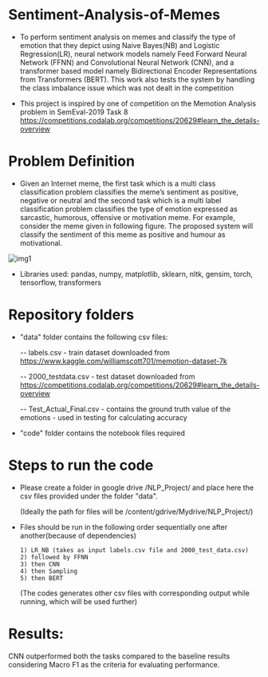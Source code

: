 # Sentiment-Analysis-of-Memes

* To perform sentiment analysis on memes and classify the type of emotion that they depict using Naive Bayes(NB) and Logistic Regression(LR), neural network models namely Feed Forward Neural Network (FFNN) and Convolutional Neural Network (CNN), and a transformer based model namely Bidirectional Encoder Representations from Transformers (BERT). This work also tests the system by handling the class imbalance issue which was not dealt in the competition

* This project is inspired by one of competition on the Memotion Analysis problem in SemEval-2019 Task 8 https://competitions.codalab.org/competitions/20629#learn_the_details-overview 

# Problem Definition

* Given an Internet meme, the first task which is a multi class classification problem classifies the meme’s sentiment as positive, negative or neutral and the second task which is a multi label classification problem classifies the type of emotion expressed as sarcastic, humorous, offensive or motivation meme.
For example, consider the meme given in following figure. The proposed system will classify the sentiment of this meme as positive and humour as motivational.

![img1](https://user-images.githubusercontent.com/105897803/182281147-2f1182e1-2ceb-4870-a789-2de8f221b134.png)

* Libraries used: pandas, numpy, matplotlib, sklearn, nltk, gensim, torch, tensorflow, transformers

# Repository folders

* "data" folder contains the following csv files: 

  -- labels.csv - train dataset downloaded from https://www.kaggle.com/williamscott701/memotion-dataset-7k 
  
  -- 2000_testdata.csv - test dataset downloaded from https://competitions.codalab.org/competitions/20629#learn_the_details-overview 
  
  -- Test_Actual_Final.csv - contains the ground truth value of the emotions - used in testing for calculating accuracy

* "code" folder contains the notebook files required 

# Steps to run the code

* Please create a folder in google drive /NLP_Project/ and place here the csv files provided under the folder "data".

    (Ideally the path for files will be /content/gdrive/Mydrive/NLP_Project/)

* Files should be run in the following order sequentially one after another(because of dependencies) 

      1) LR_NB (takes as input labels.csv file and 2000_test_data.csv)
      2) followed by FFNN
      3) then CNN
      4) then Sampling
      5) then BERT

    (The codes generates other csv files with corresponding output while running, which will be used further)


# Results:

CNN outperformed both the tasks compared to the baseline results considering Macro F1 as the criteria for evaluating performance.


